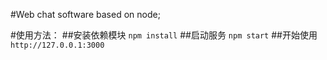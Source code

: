 #Web chat software based on node;

#使用方法：
##安装依赖模块
`npm install`
##启动服务
`npm start`
##开始使用
`http://127.0.0.1:3000`

